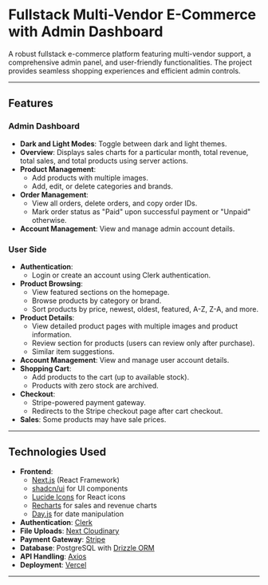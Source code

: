 # Fullstack Multi-Vendor E-Commerce with Admin Dashboard

A robust fullstack e-commerce platform featuring multi-vendor support, a comprehensive admin panel, and user-friendly functionalities. The project provides seamless shopping experiences and efficient admin controls.

---

## Features

### **Admin Dashboard**
- **Dark and Light Modes**: Toggle between dark and light themes.
- **Overview**: Displays sales charts for a particular month, total revenue, total sales, and total products using server actions.
- **Product Management**:
  - Add products with multiple images.
  - Add, edit, or delete categories and brands.
- **Order Management**:
  - View all orders, delete orders, and copy order IDs.
  - Mark order status as "Paid" upon successful payment or "Unpaid" otherwise.
- **Account Management**: View and manage admin account details.

### **User Side**
- **Authentication**: 
  - Login or create an account using Clerk authentication.
- **Product Browsing**:
  - View featured sections on the homepage.
  - Browse products by category or brand.
  - Sort products by price, newest, oldest, featured, A-Z, Z-A, and more.
- **Product Details**:
  - View detailed product pages with multiple images and product information.
  - Review section for products (users can review only after purchase).
  - Similar item suggestions.
- **Account Management**: View and manage user account details.
- **Shopping Cart**:
  - Add products to the cart (up to available stock).
  - Products with zero stock are archived.
- **Checkout**:
  - Stripe-powered payment gateway.
  - Redirects to the Stripe checkout page after cart checkout.
- **Sales**: Some products may have sale prices.

---

## Technologies Used

- **Frontend**: 
  - [Next.js](https://nextjs.org/) (React Framework)
  - [shadcn/ui](https://shadcn.dev/) for UI components
  - [Lucide Icons](https://lucide.dev/) for React icons
  - [Recharts](https://recharts.org/) for sales and revenue charts
  - [Day.js](https://day.js.org/) for date manipulation
- **Authentication**: [Clerk](https://clerk.dev/)
- **File Uploads**: [Next Cloudinary](https://next-cloudinary.dev/)
- **Payment Gateway**: [Stripe](https://stripe.com/)
- **Database**: PostgreSQL with [Drizzle ORM](https://orm.drizzle.team/)
- **API Handling**: [Axios](https://axios-http.com/)
- **Deployment**: [Vercel](https://vercel.com/)

---

